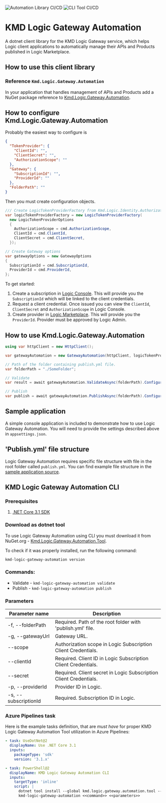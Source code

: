 ![Automation Library CI/CD](https://github.com/kmdlogic/kmd-logic-gateway-automation/workflows/Automation%20Library%20CI/CD/badge.svg?branch=master)
![CLI Tool CI/CD](https://github.com/kmdlogic/kmd-logic-gateway-automation/workflows/CLI%20Tool%20CI/CD/badge.svg?branch=master)

# KMD Logic Gateway Automation
A dotnet client library for the KMD Logic Gateway service, which helps Logic client applications to automatically manage their APIs and Products published in Logic Marketplace.

## How to use this client library

### Reference `Kmd.Logic.Gateway.Automation`
In your application that handles management of APIs and Products add a NuGet package reference to [Kmd.Logic.Gateway.Automation](https://www.nuget.org/packages/Kmd.Logic.Gateway.Automation).

## How to configure Kmd.Logic.Gateway.Automation
Probably the easiest way to configure is 
```json
{
  "TokenProvider": {
    "ClientId": "",
    "ClientSecret": "",
    "AuthorizationScope": ""
  },
  "Gateway": {
    "SubscriptionId": "",
    "ProviderId": ""
  },
  "FolderPath": ""
}
```

Then you must create configuration objects.
```cs
/// Create LogicTokenProviderFactory from Kmd.Logic.Identity.Authorization
var logicTokenProviderFactory = new LogicTokenProviderFactory(
  new LogicTokenProviderOptions
  {
    AuthorizationScope = cmd.AuthorizationScope,
    ClientId = cmd.ClientId,
    ClientSecret = cmd.ClientSecret,
  });

// Create Gateway options
var gatewayOptions = new GatewayOptions
{
  SubscriptionId = cmd.SubscriptionId,
  ProviderId = cmd.ProviderId,
};
```

To get started:

1. Create a subscription in [Logic Console](https://console.kmdlogic.io). This will provide you the `SubscriptionId` which will be linked to the client credentials.
2. Request a client credential. Once issued you can view the `ClientId`, `ClientSecret` and `AuthorizationScope` in Logic Console.
3. Create provider in [Logic Marketplace](https://console.kmdlogic.io/marketplace). This will provide you the `ProviderId`. Provider must be approved by Logic Admin.

## How to use Kmd.Logic.Gateway.Automation
```cs
using var httpClient = new HttpClient();

var gatewayAutomation = new GatewayAutomation(httpClient, logicTokenProviderFactory, gatewayOptions);

// Path of the folder containing publish.yml file.
var folderPath = "./SomeFolder";

// Validate
var result = await gatewayAutomation.ValidateAsync(folderPath).ConfigureAwait(false);

// Publish
var publish = await gatewayAutomation.PublishAsync(folderPath).ConfigureAwait(false);
```

## Sample application
A simple console application is included to demonstrate how to use Logic Gateway Automation. You will need to provide the settings described above in `appsettings.json`.

## 'Publish.yml' file structure
Logic Gateway Automation requires specific file structure with file in the root folder called `publish.yml`. You can find example file structure in the [sample application source](./sample/Kmd.Logic.Gateway.Automation.Sample/Publish).

## KMD Logic Gateway Automation CLI
### Prerequisites
1. [.NET Core 3.1 SDK](https://dotnet.microsoft.com/download/dotnet-core/3.1)

### Download as dotnet tool
To use Logic Gateway Automation using CLI you must download it from NuGet.org - [Kmd.Logic.Gateway.Automation.Tool](https://www.nuget.org/packages/Kmd.Logic.Gateway.Automation.Tool/).

To check if it was properly installed, run the following command:
```powershell
kmd-logic-gateway-automation version
```

### Commands:
* Validate - `kmd-logic-gateway-automation validate`
* Publish - `kmd-logic-gateway-automation publish`

### Parameters

| Parameter name       | Description                                                       |
|----------------------|-------------------------------------------------------------------|
| -f, --folderPath     | Required. Path of the root folder with 'publish.yml' file.        |
| -g, --gatewayUrl     | Gateway URL.                                                      |
| --scope              | Authorization scope in Logic Subscription Client Credentials.     |
| --clientId           | Required. Client ID in Logic Subscription Client Credentials.     |
| --secret             | Required. Client secret in Logic Subscription Client Credentials. |
| -p, --providerId     | Provider ID in Logic.                                             |
| -s, --subscriptionId | Required. Subscription ID in Logic.                               |

### Azure Pipelines task

Here is the example tasks definition, that are _must have_ for proper KMD Logic Gateway Automation Tool utilization in Azure Pipelines:

```yaml
- task: UseDotNet@2
  displayName: Use .NET Core 3.1
  inputs:
    packageType: 'sdk'
    version: '3.1.x'

- task: PowerShell@2
  displayName: KMD Logic Gateway Automation CLI
  inputs:
    targetType: 'inline'
    script: |
      dotnet tool install --global kmd.logic.gateway.automation.tool --version <<tool_version>>
      kmd-logic-gateway-automation <<command>> <<parameters>>
```
